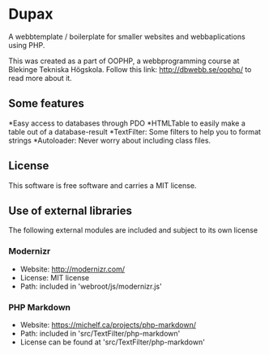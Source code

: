 Dupax
=======

A webbtemplate / boilerplate for smaller websites and webbaplications using PHP.

This was created as a part of OOPHP, a webbprogramming course at Blekinge Tekniska Högskola.
Follow this link: http://dbwebb.se/oophp/ to read more about it.

Some features
---------------
*Easy access to databases through PDO
*HTMLTable to easily make a table out of a database-result
*TextFilter: Some filters to help you to format strings
*Autoloader: Never worry about including class files.

License
-------------
This software is free software and carries a MIT license.

Use of external libraries
-------------------------

The following external modules are included and subject to its own license

### Modernizr
* Website: http://modernizr.com/
* License: MIT license
* Path: included in 'webroot/js/modernizr.js'

### PHP Markdown
* Website: https://michelf.ca/projects/php-markdown/
* Path: included in 'src/TextFilter/php-markdown'
* License can be found at 'src/TextFilter/php-markdown'